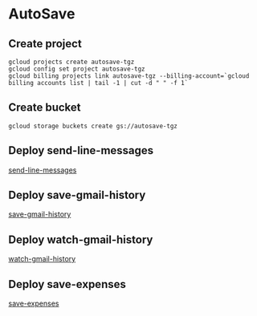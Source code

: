 # AutoSave

## Create project

```
gcloud projects create autosave-tgz
gcloud config set project autosave-tgz
gcloud billing projects link autosave-tgz --billing-account=`gcloud billing accounts list | tail -1 | cut -d " " -f 1`
```

## Create bucket

```
gcloud storage buckets create gs://autosave-tgz
```

## Deploy send-line-messages

[send-line-messages](./cloud-functions/send-line-messages/README.md)

## Deploy save-gmail-history

[save-gmail-history](./cloud-functions/save-gmail-history/README.md)

## Deploy watch-gmail-history

[watch-gmail-history](./cloud-functions/watch-gmail-history/README.md)

## Deploy save-expenses

[save-expenses](./cloud-functions/save-expenses/README.md)
